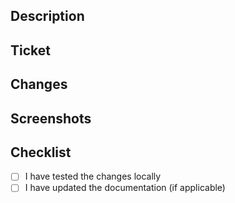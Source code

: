 ## Description

<!-- Please provide a brief description of the changes in this pull request. -->

## Ticket

<!-- Please provide a link to a ticket -->

[]()

## Changes

<!-- Please list major changes. Would be good if that matches commits -->

## Screenshots

<!-- Please provide screenshots if applicable -->

## Checklist

- [ ] I have tested the changes locally
- [ ] I have updated the documentation (if applicable)
